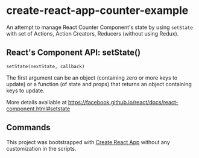 # create-react-app-counter-example

An attempt to manage React Counter Component's state by using `setState` with set of Actions, Action Creators, Reducers (without using Redux).

## React's Component API: setState()

`setState(nextState, callback)`

The first argument can be an object (containing zero or more keys to update) or a function (of state and props) that returns an object containing keys to update. 

More details available at https://facebook.github.io/react/docs/react-component.html#setstate

## Commands

This project was bootstrapped with [Create React App](https://github.com/facebookincubator/create-react-app) without any customization in the scripts.
